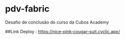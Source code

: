 
# pdv-fabric
Desafio de conclusão do curso da Cubos Academy

##Link Deploy : https://nice-pink-cougar-suit.cyclic.app/
